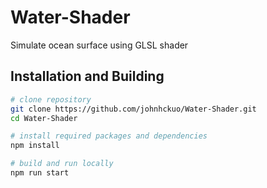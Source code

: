 # Water-Shader

Simulate ocean surface using GLSL shader 

## Installation and Building

```bash
# clone repository
git clone https://github.com/johnhckuo/Water-Shader.git
cd Water-Shader

# install required packages and dependencies
npm install

# build and run locally
npm run start
```

